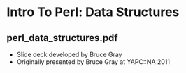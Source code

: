 Intro To Perl: Data Structures
==============================

perl_data_structures.pdf
------------------------

* Slide deck developed by Bruce Gray
* Originally presented by Bruce Gray at YAPC::NA 2011


